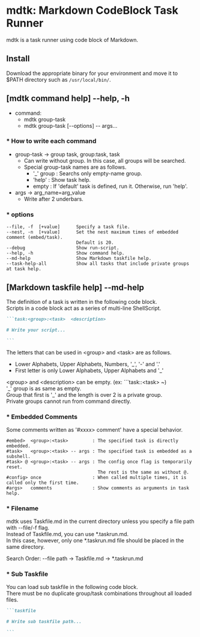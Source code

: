 
# mdtk: Markdown CodeBlock Task Runner 

mdtk is a task runner using code block of Markdown.

## Install

Download the appropriate binary for your environment and move it to $PATH directory such as `/usr/local/bin/`.

## [mdtk command help] --help, -h

- command:  
    - mdtk group-task
    - mdtk group-task [--options] -- args...

### * How to write each command
- group-task -> group task, group:task, task
    - Can write without group. In this case, all groups will be searched.
    - Special group-task names are as follows.
        - '_' group : Searchs only empty-name group.
        - 'help'    : Show task help.
        - empty     : If 'default' task is defined, run it. Otherwise, run 'help'.
- args       -> arg_name=arg_value
    - Write after 2 underbars.

### * options

    --file, -f  [+value]      Specify a task file.
    --nest, -n  [+value]      Set the nest maximum times of embedded comment (embed/task).
                              Default is 20.
    --debug                   Show run-script.
    --help, -h                Show command help.
    --md-help                 Show Markdown taskfile help.
    --task-help-all           Show all tasks that include private groups at task help.

## [Markdown taskfile help] --md-help

The definition of a task is written in the following code block.  
Scripts in a code block act as a series of multi-line ShellScript.

~~~markdown
```task:<group>:<task>  <description>

# Write your script...

```
~~~

The letters that can be used in \<group> and \<task> are as follows.
- Lower Alphabets, Upper Alphabets, Numbers, '_', '-' and '.'
- First letter is only Lower Alphabets, Upper Alphabets and '_'

\<group> and \<description> can be empty. (ex: ```task::\<task> ~)  
'\_' group is as same as empty.  
Group that first is '_' and the length is over 2 is a private group.   
Private groups cannot run from command directly.


### * Embedded Comments
Some comments written as '#xxxx> comment' have a special behavior.

~~~
#embed>  <group>:<task>         : The specified task is directly embedded.
#task>   <group>:<task> -- args : The specified task is embedded as a subshell.
#task> @ <group>:<task> -- args : The config once flag is temporarily reset.
                                  The rest is the same as without @.
#config> once                   : When called multiple times, it is called only the first time.
#args>   comments               : Show comments as arguments in task help.
~~~

### * Filename
mdtk uses Taskfile.md in the current directory unless you specify a file path with --file/-f flag.  
Instead of Taskfile.md, you can use *.taskrun.md.  
In this case, however, only one *.taskrun.md file should be placed in the same directory. 

Search Order: --file path -> Taskfile.md -> *.taskrun.md  


### * Sub Taskfile
You can load sub taskfile in the following code block.  
There must be no duplicate group/task combinations throughout all loaded files.

~~~markdown
```taskfile

# Write sub taskfile path...

```
~~~
